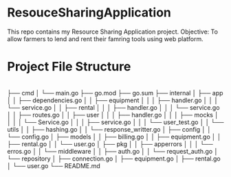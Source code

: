 # ResouceSharingApplication
This repo contains my Resource Sharing Application project.
Objective: To allow farmers to lend and rent their famring tools using web platform.

# Project File Structure
</br>
├── cmd
│   └── main.go
├── go.mod
├── go.sum
├── internal
│   ├── app
│   │   ├── dependencies.go
│   │   ├── equipment
│   │   │   ├── handler.go
│   │   │   └── service.go
│   │   ├── rental
│   │   │   ├── handler.go
│   │   │   └── service.go
│   │   ├── routes.go
│   │   ├── user
│   │   │   ├── handler.go
│   │   │   ├── mocks
│   │   │   │   └── Service.go
│   │   │   ├── service.go
│   │   │   └── user_test.go
│   │   └── utils
│   │       ├── hashing.go
│   │       └── response_writter.go
│   ├── config
│   │   └── config.go
│   ├── models
│   │   ├── billing.go
│   │   ├── equipment.go
│   │   ├── rental.go
│   │   └── user.go
│   ├── pkg
│   │   ├── apperrors
│   │   │   └── erros.go
│   │   └── middleware
│   │       ├── auth.go
│   │       └── request_auth.go
│   └── repository
│       ├── connection.go
│       ├── equipment.go
│       ├── rental.go
│       └── user.go
└── README.md
